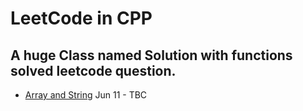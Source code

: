 # LeetCode in CPP
## A huge Class named Solution with functions solved leetcode question.
* [Array and String](https://leetcode.com/explore/learn/card/array-and-string/) Jun 11 - TBC
